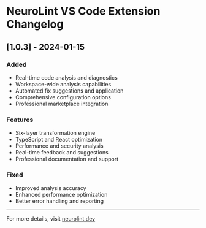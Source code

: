 # NeuroLint VS Code Extension Changelog

## [1.0.3] - 2024-01-15

### Added

- Real-time code analysis and diagnostics
- Workspace-wide analysis capabilities
- Automated fix suggestions and application
- Comprehensive configuration options
- Professional marketplace integration

### Features

- Six-layer transformation engine
- TypeScript and React optimization
- Performance and security analysis
- Real-time feedback and suggestions
- Professional documentation and support

### Fixed

- Improved analysis accuracy
- Enhanced performance optimization
- Better error handling and reporting

---

For more details, visit [neurolint.dev](https://neurolint.dev)

